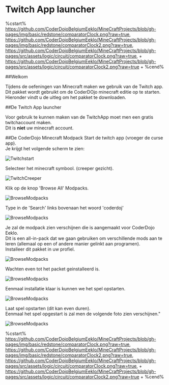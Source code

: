 # Twitch App launcher

%cstart%
https://github.com/CoderDojoBelgiumEeklo/MineCraftProjects/blob/gh-pages/img/basic/redstone/comparatorClock.png?raw=true,
https://github.com/CoderDojoBelgiumEeklo/MineCraftProjects/blob/gh-pages/img/basic/redstone/comparatorClock2.png?raw=true,
https://github.com/CoderDojoBelgiumEeklo/MineCraftProjects/blob/gh-pages/src/assets/logic/circuit/comparatorClock.png?raw=true, +
https://github.com/CoderDojoBelgiumEeklo/MineCraftProjects/blob/gh-pages/src/assets/logic/circuit/comparatorClock2.png?raw=true +
%cend%

##Welkom

Tijdens de oefeningen van Minecraft maken we gebruik van de Twitch app.  
Dit pakket wordt gebruikt om de CoderDOjo minecraft editie op te starten.   
Hieronder vindt u de uitleg om het pakket te downloaden.

##De Twitch App launcher

Voor gebruik te kunnen maken van de TwitchApp moet men een gratis twitchaccount maken.  
Dit is **niet** uw minecraft account.

##De CoderDojo Minecraft Modpack
Start de twitch app (vroeger de curse app).  
Je krijgt het volgende scherm te zien:

![Twitchstart](https://github.com/CoderDojoBelgiumEeklo/MineCraftProjects/blob/gh-pages/img/basic/curse/TwitchStart.png?raw=true)
  
Selecteer het minecraft symbool. (creeper gezicht).

![TwitchCreeper](https://github.com/CoderDojoBelgiumEeklo/MineCraftProjects/blob/gh-pages/img/basic/curse/Modpacks.png?raw=true)
  
Klik op de knop 'Browse All' Modpacks.  

![BrowseModpacks](https://github.com/CoderDojoBelgiumEeklo/MineCraftProjects/blob/gh-pages/img/basic/curse/BrowseModpacks.png?raw=true)
  
Type in de 'Search' links bovenaan het woord 'coderdoj'

![BrowseModpacks](https://github.com/CoderDojoBelgiumEeklo/MineCraftProjects/blob/gh-pages/img/basic/curse/Modpackselection.png?raw=true)

Je zal de modpack zien verschijnen die is aangemaakt voor CoderDojo Eeklo.  
Dit is een all-in-pack dat we gaan gebruiken om verschillende mods aan te leren (allemaal op een of andere manier gelinkt aan programen).  
Installeer dit pakket in uw profiel.

![BrowseModpacks](https://github.com/CoderDojoBelgiumEeklo/MineCraftProjects/blob/gh-pages/img/basic/curse/Modpackselection2.png?raw=true)

Wachten even tot het packet geinstalleerd is.

![BrowseModpacks](https://github.com/CoderDojoBelgiumEeklo/MineCraftProjects/blob/gh-pages/img/basic/curse/ModpackSelection3.png?raw=true)

Eenmaal installatie klaar is kunnen we het spel opstarten.

![BrowseModpacks](https://github.com/CoderDojoBelgiumEeklo/MineCraftProjects/blob/gh-pages/img/basic/curse/ModpackSelection4.png?raw=true)

Laat spel opstarten (dit kan even duren).  
Eenmaal het spel opgestart is zal men de volgende foto zien verschijnen."

![BrowseModpacks](https://github.com/CoderDojoBelgiumEeklo/MineCraftProjects/blob/gh-pages/img/basic/curse/background.png?raw=true)


%cstart%
https://github.com/CoderDojoBelgiumEeklo/MineCraftProjects/blob/gh-pages/img/basic/redstone/comparatorClock.png?raw=true,
https://github.com/CoderDojoBelgiumEeklo/MineCraftProjects/blob/gh-pages/img/basic/redstone/comparatorClock2.png?raw=true,
https://github.com/CoderDojoBelgiumEeklo/MineCraftProjects/blob/gh-pages/src/assets/logic/circuit/comparatorClock.png?raw=true, +
https://github.com/CoderDojoBelgiumEeklo/MineCraftProjects/blob/gh-pages/src/assets/logic/circuit/comparatorClock2.png?raw=true +
%cend%
